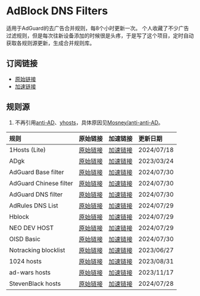 # AdBlock DNS Filters
适用于AdGuard的去广告合并规则，每8个小时更新一次。
个人收藏了不少广告过滤规则，但是每次往新设备添加的时候很是头疼，于是写了这个项目，定时自动获取各规则源更新，生成合并规则库。
## 订阅链接
- [原始链接](https://raw.githubusercontent.com/217heidai/adblockfilters/main/rules/adblockfilters.txt)
- [加速链接](https://ghproxy.com/https://raw.githubusercontent.com/217heidai/adblockfilters/main/rules/adblockfilters.txt)
## 规则源
1. 不再引用[anti-AD](https://anti-ad.net/adguard.txt)、[yhosts](https://raw.githubusercontent.com/VeleSila/yhosts/master/hosts.txt)，具体原因见[Mosney/anti-anti-AD](https://github.com/Mosney/anti-anti-AD)。

| 规则 | 原始链接 | 加速链接 | 更新日期 |
|:-|:-|:-|:-|
| 1Hosts (Lite) | [原始链接](https://raw.githubusercontent.com/badmojr/1Hosts/master/Lite/adblock.txt) | [加速链接](https://ghproxy.com/https://raw.githubusercontent.com/217heidai/adblockfilters/main/rules/1Hosts_(Lite).txt) | 2024/07/18 |
| ADgk | [原始链接](https://raw.githubusercontent.com/banbendalao/ADgk/master/ADgk.txt) | [加速链接](https://ghproxy.com/https://raw.githubusercontent.com/217heidai/adblockfilters/main/rules/ADgk.txt) | 2023/03/24 |
| AdGuard Base filter | [原始链接](https://raw.githubusercontent.com/AdguardTeam/FiltersRegistry/master/filters/filter_2_Base/filter.txt) | [加速链接](https://ghproxy.com/https://raw.githubusercontent.com/217heidai/adblockfilters/main/rules/AdGuard_Base_filter.txt) | 2024/07/30 |
| AdGuard Chinese filter | [原始链接](https://raw.githubusercontent.com/AdguardTeam/FiltersRegistry/master/filters/filter_224_Chinese/filter.txt) | [加速链接](https://ghproxy.com/https://raw.githubusercontent.com/217heidai/adblockfilters/main/rules/AdGuard_Chinese_filter.txt) | 2024/07/30 |
| AdGuard DNS filter | [原始链接](https://adguardteam.github.io/AdGuardSDNSFilter/Filters/filter.txt) | [加速链接](https://ghproxy.com/https://raw.githubusercontent.com/217heidai/adblockfilters/main/rules/AdGuard_DNS_filter.txt) | 2024/07/30 |
| AdRules DNS List | [原始链接](https://raw.githubusercontent.com/Cats-Team/AdRules/main/dns.txt) | [加速链接](https://ghproxy.com/https://raw.githubusercontent.com/217heidai/adblockfilters/main/rules/AdRules_DNS_List.txt) | 2024/07/29 |
| Hblock | [原始链接](https://hblock.molinero.dev/hosts_adblock.txt) | [加速链接](https://ghproxy.com/https://raw.githubusercontent.com/217heidai/adblockfilters/main/rules/Hblock.txt) | 2024/07/29 |
| NEO DEV HOST | [原始链接](https://raw.githubusercontent.com/neodevpro/neodevhost/master/lite_adblocker) | [加速链接](https://ghproxy.com/https://raw.githubusercontent.com/217heidai/adblockfilters/main/rules/NEO_DEV_HOST.txt) | 2024/07/29 |
| OISD Basic | [原始链接](https://abp.oisd.nl/basic/) | [加速链接](https://ghproxy.com/https://raw.githubusercontent.com/217heidai/adblockfilters/main/rules/OISD_Basic.txt) | 2024/07/30 |
| Notracking blocklist | [原始链接](https://raw.githubusercontent.com/notracking/hosts-blocklists/master/adblock/adblock.txt) | [加速链接](https://ghproxy.com/https://raw.githubusercontent.com/217heidai/adblockfilters/main/rules/Notracking_blocklist.txt) | 2023/06/27 |
| 1024 hosts | [原始链接](https://raw.githubusercontent.com/Goooler/1024_hosts/master/hosts) | [加速链接](https://ghproxy.com/https://raw.githubusercontent.com/217heidai/adblockfilters/main/rules/1024_hosts.txt) | 2023/08/31 |
| ad-wars hosts | [原始链接](https://raw.githubusercontent.com/jdlingyu/ad-wars/master/hosts) | [加速链接](https://ghproxy.com/https://raw.githubusercontent.com/217heidai/adblockfilters/main/rules/ad-wars_hosts.txt) | 2023/11/17 |
| StevenBlack hosts | [原始链接](https://raw.githubusercontent.com/StevenBlack/hosts/master/hosts) | [加速链接](https://ghproxy.com/https://raw.githubusercontent.com/217heidai/adblockfilters/main/rules/StevenBlack_hosts.txt) | 2024/07/28 |
